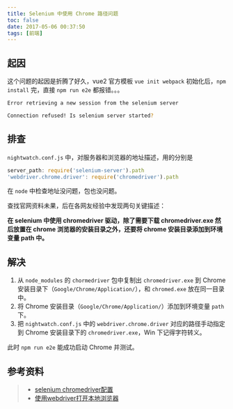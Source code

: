 ```yaml
---
title: Selenium 中使用 Chrome 路径问题
toc: false
date: 2017-05-06 00:37:50
tags: [前端]
---
```


## 起因

这个问题的起因是折腾了好久，vue2 官方模板 `vue init webpack` 初始化后，`npm install` 完，直接 `npm run e2e` 都报错。。。

```bash
Error retrieving a new session from the selenium server

Connection refused! Is selenium server started?
```



## 排查

`nightwatch.conf.js` 中，对服务器和浏览器的地址描述，用的分别是

```javascript
server_path: require('selenium-server').path
'webdriver.chrome.driver': require('chromedriver').path
```

在 `node` 中检查地址没问题，包也没问题。

查找官网资料未果，后在各网友经验中发现两句关键描述：

**在 selenium 中使用 chromedriver 驱动，除了需要下载 chromedriver.exe 然后放置在 chrome 浏览器的安装目录之外，还要将 chrome 安装目录添加到环境变量 path 中。**



## 解决

1. 从 `node_modules` 的 `chormedriver` 包中复制出 `chromedriver.exe` 到 Chrome 安装目录下（`Google/Chrome/Application/`），和 `chromed.exe` 放在同一目录中。
2. 将 Chrome 安装目录（`Google/Chrome/Application/`）添加到环境变量 `path` 下。
3. 把 `nightwatch.conf.js` 中的 `webdriver.chrome.driver` 对应的路径手动指定到 Chrome 安装目录下的 `chromedriver.exe`，Win 下记得字符转义。

此时 `npm run e2e` 能成功启动 Chrome 并测试。



## 参考资料
> - [selenium chromedriver配置](http://blog.csdn.net/carsonzhang_/article/details/46318531)
> - [使用webdriver打开本地浏览器](http://www.cnblogs.com/Jeff-cui/p/4940410.html)
